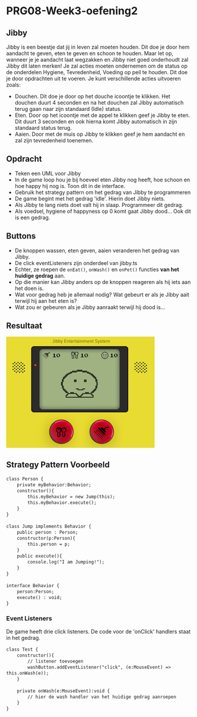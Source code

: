 # PRG08-Week3-oefening2

## Jibby

Jibby is een beestje dat jij in leven zal moeten houden. Dit doe je door hem aandacht te geven, eten te geven en schoon te houden. Maar let op, wanneer je je aandacht laat wegzakken en Jibby niet goed onderhoudt zal Jibby dit laten merken! Je zal acties moeten ondernemen om de status op de onderdelen Hygiene, Tevredenheid, Voeding op peil te houden. Dit doe je door opdrachten uit te voeren. Je kunt verschillende acties uitvoeren zoals:

- Douchen. Dit doe je door op het douche icoontje te klikken. Het douchen duurt 4 seconden en na het douchen zal Jibby automatisch terug gaan naar zijn standaard (Idle) status.
- Eten. Door op het icoontje met de appel te klikken geef je Jibby te eten. Dit duurt 3 seconden en ook hierna komt Jibby automatisch in zijn standaard status terug.
- Aaien. Door met de muis op Jibby te klikken geef je hem aandacht en zal zijn tevredenheid toenemen.

## Opdracht

- Teken een UML voor Jibby
- In de game loop hou je bij hoeveel eten Jibby nog heeft, hoe schoon en hoe happy hij nog is. Toon dit in de interface.
- Gebruik het strategy pattern om het gedrag van Jibby te programmeren
- De game begint met het gedrag 'idle'. Hierin doet Jibby niets.
- Als Jibby te lang niets doet valt hij in slaap. Programmeer dit gedrag.
- Als voedsel, hygiene of happyness op 0 komt gaat Jibby dood... Ook dit is een gedrag.

## Buttons

- De knoppen wassen, eten geven, aaien veranderen het gedrag van Jibby.
- De click eventListeners zijn onderdeel van jibby.ts
- Echter, ze roepen de `onEat()`, `onWash()` en `onPet()` functies **van het huidige gedrag** aan.
- Op die manier kan Jibby anders op de knoppen reageren als hij iets aan het doen is.
- Wat voor gedrag heb je allemaal nodig? Wat gebeurt er als je Jibby aait terwijl hij aan het eten is?
- Wat zou er gebeuren als je Jibby aanraakt terwijl hij dood is...

## Resultaat

![Jibby](jibbyresult.png?raw=true "Jibby")

## Strategy Pattern Voorbeeld

```
class Person {
    private myBehavior:Behavior;
    constructor(){
        this.myBehavior = new Jump(this);
        this.myBehavior.execute();
    }
}

class Jump implements Behavior {
    public person : Person;
    constructor(p:Person){
        this.person = p;
    }
    public execute(){
        console.log("I am Jumping!");
    }
}

interface Behavior {
    person:Person;
    execute() : void;
}
```

### Event Listeners 

De game heeft drie click listeners. De code voor de 'onClick' handlers staat in het gedrag.

```
class Test {
    constructor(){
        // listener toevoegen
        washButton.addEventListener("click", (e:MouseEvent) => this.onWash(e));
    }

    private onWash(e:MouseEvent):void {
        // hier de wash handler van het huidige gedrag aanroepen
    }
}
```
